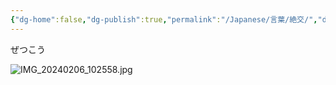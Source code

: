 ```yaml
---
{"dg-home":false,"dg-publish":true,"permalink":"/Japanese/言葉/絶交/","dgPassFrontmatter":true}
---
```



ぜつこう

![IMG_20240206_102558.jpg](/img/user/998%20resources/%E7%99%BD%E7%86%8A%E3%82%AB%E3%83%95%E3%82%A7/IMG_20240206_102558.jpg)